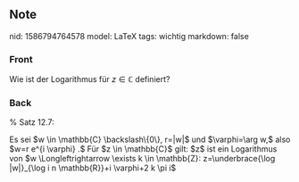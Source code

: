 ## Note
nid: 1586794764578
model: LaTeX
tags: wichtig
markdown: false

### Front
Wie ist der Logarithmus für $z \in \mathbb{C}$ definiert?

### Back
% Satz 12.7:
<div>
  Es sei $w \in \mathbb{C} \backslash\{0\}, r=|w|$ und
  $\varphi=\arg w,$ also $w=r e^{i \varphi} .$ Für $z \in
  \mathbb{C}$ gilt: $z$ ist ein Logarithmus von $w
  \Longleftrightarrow \exists k \in \mathbb{Z}: z=\underbrace{\log
  |w|}_{\log i n \mathbb{R}}+i \varphi+2 k \pi i$
</div>
